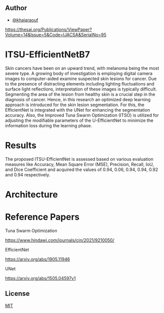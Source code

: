 
## Author

- [@khajaraouf](https://www.github.com/khajaraouf)

https://thesai.org/Publications/ViewPaper?Volume=14&Issue=5&Code=IJACSA&SerialNo=95

# ITSU-EfficientNetB7 

Skin cancers have been on an upward trend, with melanoma being the most severe type. A growing body of investigation is employing digital camera images to computer-aided examine suspected skin lesions for cancer. Due to the presence of distracting elements including lighting fluctuations and surface light reflections, interpretation of these images is typically difficult. Segmenting the area of the lesion from healthy skin is a crucial step in the diagnosis of cancer. Hence, in this research an optimized deep learning approach is introduced for the skin lesion segmentation. For this, the EfficientNet is integrated with the UNet for enhancing the segmentation accuracy. Also, the Improved Tuna Swarm Optimization (ITSO) is utilized for adjusting the modifiable parameters of the U-EfficientNet to minimize the information loss during the learning phase. 

# Results

The proposed ITSU-EfficientNet is assessed based on various evaluation measures like Accuracy, Mean Square Error (MSE), Precision, Recall, IoU, and Dice Coefficient and acquired the values of 0.94, 0.06, 0.94, 0.94,   0.92 and 0.94 respectively.

# Architecture



# Reference Papers

Tuna Swarm Optimization

https://www.hindawi.com/journals/cin/2021/9210050/

EfficientNet

https://arxiv.org/abs/1905.11946

UNet

https://arxiv.org/abs/1505.04597v1
## License

[MIT](https://choosealicense.com/licenses/mit/)

